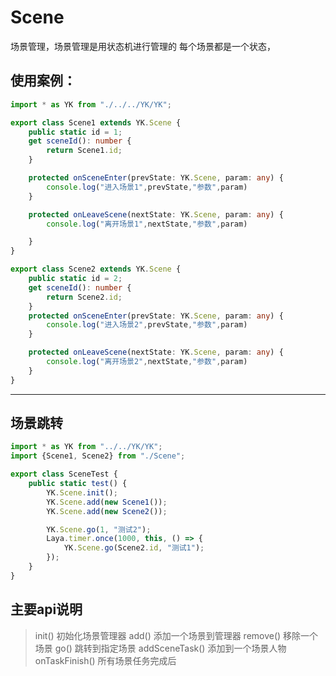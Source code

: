 # Scene

场景管理，场景管理是用状态机进行管理的
每个场景都是一个状态，

## 使用案例：
```typescript
import * as YK from "./../../YK/YK";

export class Scene1 extends YK.Scene {
    public static id = 1;
    get sceneId(): number {
        return Scene1.id;
    }

    protected onSceneEnter(prevState: YK.Scene, param: any) {
        console.log("进入场景1",prevState,"参数",param)
    }

    protected onLeaveScene(nextState: YK.Scene, param: any) {
        console.log("离开场景1",nextState,"参数",param)

    }
}

export class Scene2 extends YK.Scene {
    public static id = 2;
    get sceneId(): number {
        return Scene2.id;
    }
    protected onSceneEnter(prevState: YK.Scene, param: any) {
        console.log("进入场景2",prevState,"参数",param)
    }

    protected onLeaveScene(nextState: YK.Scene, param: any) {
        console.log("离开场景2",nextState,"参数",param)
    }
}
```
------------------------------------------------------------------

## 场景跳转
``` typescript
import * as YK from "../../YK/YK";
import {Scene1, Scene2} from "./Scene";

export class SceneTest {
    public static test() {
        YK.Scene.init();
        YK.Scene.add(new Scene1());
        YK.Scene.add(new Scene2());

        YK.Scene.go(1, "测试2");
        Laya.timer.once(1000, this, () => {
            YK.Scene.go(Scene2.id, "测试1");
        });
    }
}
```

## 主要api说明

> init() 初始化场景管理器
>add() 添加一个场景到管理器
>remove() 移除一个场景
>go() 跳转到指定场景
>addSceneTask() 添加到一个场景人物
>onTaskFinish() 所有场景任务完成后